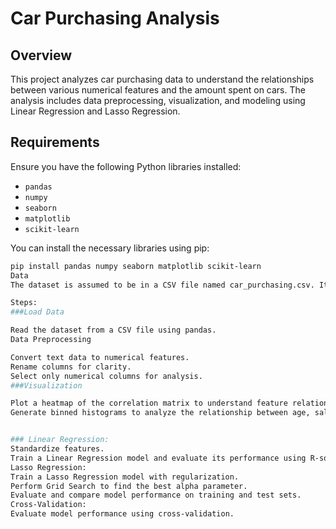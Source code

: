 # Car Purchasing Analysis

## Overview

This project analyzes car purchasing data to understand the relationships between various numerical features and the amount spent on cars. The analysis includes data preprocessing, visualization, and modeling using Linear Regression and Lasso Regression.

## Requirements

Ensure you have the following Python libraries installed:

- `pandas`
- `numpy`
- `seaborn`
- `matplotlib`
- `scikit-learn`

You can install the necessary libraries using pip:

```bash
pip install pandas numpy seaborn matplotlib scikit-learn
Data
The dataset is assumed to be in a CSV file named car_purchasing.csv. It includes various features related to car purchases.

Steps:
###Load Data

Read the dataset from a CSV file using pandas.
Data Preprocessing

Convert text data to numerical features.
Rename columns for clarity.
Select only numerical columns for analysis.
###Visualization

Plot a heatmap of the correlation matrix to understand feature relationships.
Generate binned histograms to analyze the relationship between age, salary, and net worth with car purchase amount.


### Linear Regression:
Standardize features.
Train a Linear Regression model and evaluate its performance using R-squared.
Lasso Regression:
Train a Lasso Regression model with regularization.
Perform Grid Search to find the best alpha parameter.
Evaluate and compare model performance on training and test sets.
Cross-Validation:
Evaluate model performance using cross-validation.
